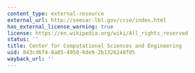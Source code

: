 ```yaml
---
content_type: external-resource
external_url: http://seesar.lbl.gov/ccse/index.html
has_external_license_warning: true
license: https://en.wikipedia.org/wiki/All_rights_reserved
status: ''
title: Center for Computational Sciences and Engineering
uid: 843cd6f4-8a85-4950-8de9-2b1326248f05
wayback_url: ''
---
```

